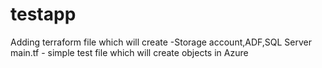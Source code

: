 # testapp
Adding terraform file which will create -Storage account,ADF,SQL Server
main.tf  - simple test file which will create objects in Azure
